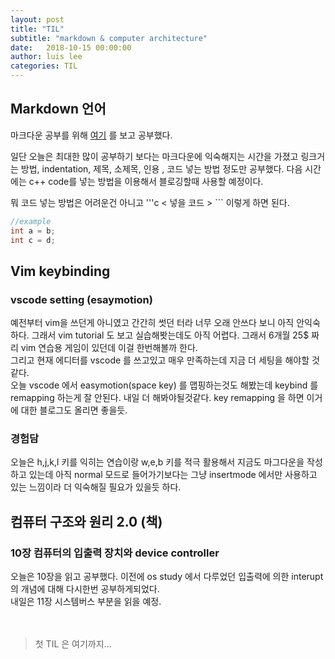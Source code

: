 ```yaml
---
layout: post
title: "TIL"
subtitle: "markdown & computer architecture"
date:   2018-10-15 00:00:00
author: luis lee
categories: TIL
---
```

## **Markdown 언어**

마크다운 공부를 위해 [여기](https://github.com/biospin/BigBio/blob/master/reference/%EB%A7%88%ED%81%AC%EB%8B%A4%EC%9A%B4.md) 를 보고 공부했다.

일단 오늘은 최대한 많이 공부하기 보다는 마크다운에 익숙해지는 시간을 가졌고 링크거는 방법, indentation, 제목, 소제목, 인용 , 코드 넣는 방법 정도만 공부했다. 다음 시간에는 c++ code를 넣는 방법을 이용해서 블로깅할때 사용할 예정이다. 

뭐 코드 넣는 방법은 어려운건 아니고 '''c < 넣을 코드 > ``` 이렇게 하면 된다.
```cpp
//example
int a = b;
int c = d;
```
## **Vim keybinding**
### **vscode setting (esaymotion)**<br/>
예전부터 vim을 쓰던게 아니였고 간간히 썻던 터라 너무 오래 안쓰다 보니 아직 안익숙하다. 그래서 vim tutorial 도 보고 실습해봣는데도 아직 어렵다. 그래서 6개월 25$ 짜리 vim 연습용 게임이 있던데 이걸 한번해볼까 한다. <br/>
그리고 현재 에디터를 vscode 를 쓰고있고 매우 만족하는데 지금 더 세팅을 해야할 것 같다. <br/>
오늘 vscode 에서 easymotion(space key) 를 맵핑하는것도 해봤는데 keybind 를 remapping 하는게 잘 안된다. 내일 더 해봐야될것같다. key remapping 을 하면 이거에 대한 블로그도 올리면 좋을듯.<br/>

### **경험담** 
오늘은 h,j,k,l 키를 익히는 연습이랑 w,e,b 키를 적극 활용해서 지금도 마그다운을 작성하고 있는데 아직 normal 모드로 들어가기보다는 그냥 insertmode 에서만 사용하고 있는 느낌이라 더 익숙해질 필요가 있을듯 하다. 

## **컴퓨터 구조와 원리 2.0 (책)**
### **10장 컴퓨터의 입출력 장치와 device controller**
오늘은 10장을 읽고 공부했다. 이전에 os study 에서 다루었던 입출력에 의한 interupt 의 개념에 대해 다시한번 공부하게되었다.<br/>
내일은 11장 시스템버스 부분을 읽을 예정.
<br/><br/><br/>
>첫 TIL 은 여기까지...
